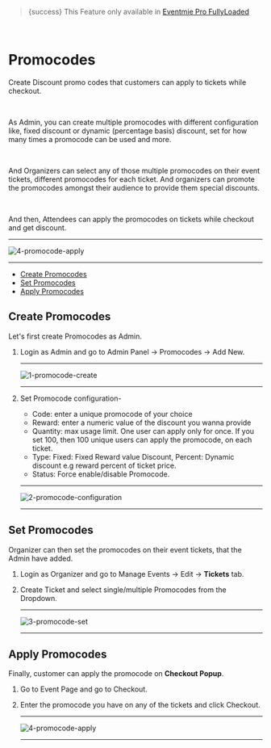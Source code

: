 
>{success} This Feature only available in [Eventmie Pro FullyLoaded](https://classiebit.com/eventmie-pro-fullyloaded)

<br>

# Promocodes

Create Discount promo codes that customers can apply to tickets while checkout.

<br>

As Admin, you can create multiple promocodes with different configuration like, fixed discount or dynamic (percentage basis) discount, set for how many times a promocode can be used and more.

<br>

And Organizers can select any of those multiple promocodes on their event tickets, different promocodes for each ticket. And organizers can promote the promocodes amongst their audience to provide them special discounts.

<br>

And then, Attendees can apply the promocodes on tickets while checkout and get discount.

---

![4-promocode-apply](https://eventmie-pro-docs.classiebit.com//images/fullyloaded/4-promocode-apply.png "4-promocode-apply")

---

- [Create Promocodes](#Create-Promocodes)
- [Set Promocodes](#Set-Promocodes)
- [Apply Promocodes](#Apply-Promocodes)


<a name="Create-Promocodes"></a> 
## Create Promocodes

Let's first create Promocodes as Admin.

1. Login as Admin and go to Admin Panel -> Promocodes -> Add New.

    ---

    ![1-promocode-create](https://eventmie-pro-docs.classiebit.com//images/fullyloaded/1-promocode-create.png "1-promocode-create")

    ---

2. Set Promocode configuration-
    - Code: enter a unique promocode of your choice
    - Reward: enter a numeric value of the discount you wanna provide
    - Quantity: max usage limit. One user can apply only for once. If you set 100, then 100 unique users can apply the promocode, on each ticket.
    - Type: Fixed: Fixed Reward value Discount, Percent: Dynamic discount e.g reward percent of ticket price.
    - Status: Force enable/disable Promocode.

    ---

    ![2-promocode-configuration](https://eventmie-pro-docs.classiebit.com//images/fullyloaded/2-promocode-configuration.png "2-promocode-configuration")

    ---


<a name="Set-Promocodes"></a> 
## Set Promocodes

Organizer can then set the promocodes on their event tickets, that the Admin have added.

1. Login as Organizer and go to Manage Events -> Edit -> **Tickets** tab.
2. Create Ticket and select single/multiple Promocodes from the Dropdown.

    ---

    ![3-promocode-set](https://eventmie-pro-docs.classiebit.com//images/fullyloaded/3-promocode-set.png "3-promocode-set")

    ---


<a name="Apply-Promocodes"></a> 
## Apply Promocodes

Finally, customer can apply the promocode on **Checkout Popup**.

1. Go to Event Page and go to Checkout.
2. Enter the promocode you have on any of the tickets and click Checkout.

    ---

    ![4-promocode-apply](https://eventmie-pro-docs.classiebit.com//images/fullyloaded/4-promocode-apply.png "4-promocode-apply")

    ---
